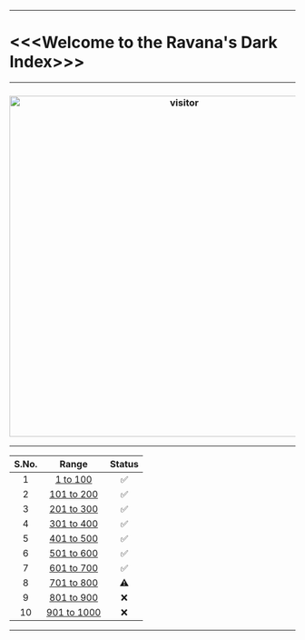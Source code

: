 ***
# <<<Welcome to the Ravana's Dark Index>>>
***
<h3 align="center"> <a href="https://t.me/r4v4n4"><img src="https://profile-counter.glitch.me/ravana69/count.svg" alt="visitor" width="600"></a> </h3>

***
| S.No. | Range  | Status |
| :---:   | :-: |  :-: | 
| 1 | [1 to 100](https://github.com/ravana69/darkindex/wiki/1-to-100) |  ✅ |
| 2 | [101 to 200](https://github.com/ravana69/darkindex/wiki/101-to-200) |  ✅ |
| 3 | [201 to 300](https://github.com/ravana69/darkindex/wiki/201-to-300) |  ✅ |
| 4 | [301 to 400](https://github.com/ravana69/darkindex/wiki/301-to-400) |  ✅ |
| 5 | [401 to 500](https://github.com/ravana69/darkindex/wiki/401-to-500) |  ✅ |
| 6 | [501 to 600](https://github.com/ravana69/darkindex/wiki/501-to-600) |  ✅ |
| 7 | [601 to 700](https://github.com/ravana69/darkindex/wiki/601-to-700) |  ✅ |
| 8 | [701 to 800](https://github.com/ravana69/darkindex/wiki/701-to-800) |  ⚠️ |
| 9 | [801 to 900](https://github.com/ravana69/darkindex/wiki/801-to-900) |  ❌ |
| 10 | [901 to 1000](https://github.com/ravana69/darkindex/wiki/901-to-1000) |  ❌ |
***
